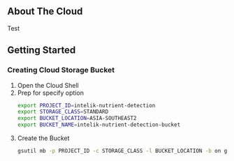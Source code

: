 <!-- ABOUT THE PROJECT -->
## About The Cloud
Test

<!-- GETTING STARTED -->
## Getting Started

### Creating Cloud Storage Bucket
1. Open the Cloud Shell
2. Prep for specify option
   ```sh
   export PROJECT_ID=intelik-nutrient-detection
   export STORAGE_CLASS=STANDARD
   export BUCKET_LOCATION=ASIA-SOUTHEAST2
   export BUCKET_NAME=intelik-nutrient-detection-bucket
   ```
3. Create the Bucket
   ```sh
   gsutil mb -p PROJECT_ID -c STORAGE_CLASS -l BUCKET_LOCATION -b on gs://BUCKET_NAME
   ```
